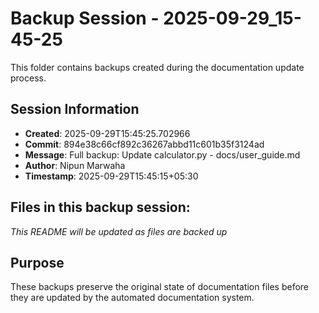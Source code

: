 # Backup Session - 2025-09-29_15-45-25

This folder contains backups created during the documentation update process.

## Session Information
- **Created**: 2025-09-29T15:45:25.702966
- **Commit**: 894e38c66cf892c36267abbd11c601b35f3124ad
- **Message**: Full backup: Update calculator.py - docs/user_guide.md
- **Author**: Nipun Marwaha
- **Timestamp**: 2025-09-29T15:45:15+05:30

## Files in this backup session:
*This README will be updated as files are backed up*

## Purpose
These backups preserve the original state of documentation files before they are updated by the automated documentation system.
